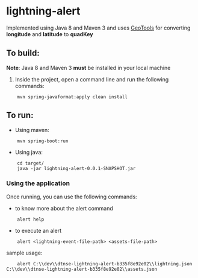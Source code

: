 # lightning-alert

Implemented using Java 8 and Maven 3 and uses [GeoTools](https://github.com/geotools/geotools) for converting <b>longitude</b> and <b>latitude</b> to <b>quadKey</b>


## To build:

<b>Note</b>: Java 8 and Maven 3 <b>must</b> be installed in your local machine

1. Inside the project, open a command line and run the following commands:

```
	mvn spring-javaformat:apply clean install
```

## To run:

* Using maven:

```
	mvn spring-boot:run
```

* Using java:

```	
	cd target/
	java -jar lightning-alert-0.0.1-SNAPSHOT.jar
```

### Using the application

Once running, you can use the following commands:
* to know more about the alert command

```
	alert help
```

* to execute an alert

```
	alert <lightning-event-file-path> <assets-file-path>
```
	
	
sample usage:
	
```
	alert C:\\dev\\dtnse-lightning-alert-b335f8e92e02\\lightning.json C:\\dev\\dtnse-lightning-alert-b335f8e92e02\\assets.json
```